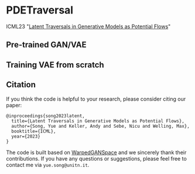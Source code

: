 # PDETraversal

ICML23 "[Latent Traversals in Generative Models as Potential Flows](https://arxiv.org/abs/)"

## Pre-trained GAN/VAE

## Training VAE from scratch

## Citation

If you think the code is helpful to your research, please consider citing our paper:

```
@inproceedings{song2023latent,
  title={Latent Traversals in Generative Models as Potential Flows},
  author={Song, Yue and Keller, Andy and Sebe, Nicu and Welling, Max},
  booktitle={ICML},
  year={2023}
}
```

The code is built based on [WarpedGANSpace](https://github.com/chi0tzp/WarpedGANSpace) and we sincerely thank their contributions. If you have any questions or suggestions, please feel free to contact me via `yue.song@unitn.it`.
